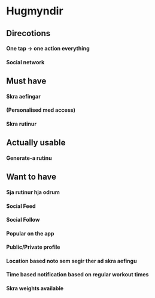 



# Hugmyndir

## Direcotions

#### One tap -> one action everything

#### Social network


## Must have

#### Skra aefingar

#### (Personalised med access)

#### Skra rutinur



## Actually usable

#### Generate-a rutinu


## Want to have

#### Sja rutinur hja odrum

#### Social Feed

#### Social Follow

#### Popular on the app

#### Public/Private profile

#### Location based noto sem segir ther ad skra aefingu

#### Time based notification based on regular workout times

#### Skra weights available


